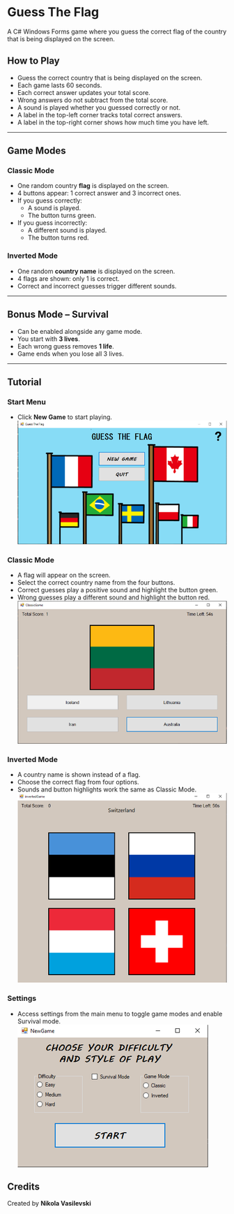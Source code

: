 # Guess The Flag

A C# Windows Forms game where you guess the correct flag of the country that is being displayed on the screen.

## How to Play

- Guess the correct country that is being displayed on the screen.
- Each game lasts 60 seconds.
- Each correct answer updates your total score.
- Wrong answers do not subtract from the total score.
- A sound is played whether you guessed correctly or not.
- A label in the top-left corner tracks total correct answers.
- A label in the top-right corner shows how much time you have left.

---

## Game Modes

### Classic Mode

- One random country **flag** is displayed on the screen.
- 4 buttons appear: 1 correct answer and 3 incorrect ones.
- If you guess correctly:
  - A sound is played.
  - The button turns green.
- If you guess incorrectly:
  - A different sound is played.
  - The button turns red.

### Inverted Mode

- One random **country name** is displayed on the screen.
- 4 flags are shown: only 1 is correct.
- Correct and incorrect guesses trigger different sounds.

---

## Bonus Mode – Survival

- Can be enabled alongside any game mode.
- You start with **3 lives**.
- Each wrong guess removes **1 life**.
- Game ends when you lose all 3 lives.

---

## Tutorial

### Start Menu

- Click **New Game** to start playing.  
  ![Main Menu](images/main-menu.PNG)

### Classic Mode

- A flag will appear on the screen.  
- Select the correct country name from the four buttons.  
- Correct guesses play a positive sound and highlight the button green.  
- Wrong guesses play a different sound and highlight the button red.  
  ![Classic Mode](images/classic-game.PNG)

### Inverted Mode

- A country name is shown instead of a flag.  
- Choose the correct flag from four options.  
- Sounds and button highlights work the same as Classic Mode.  
  ![Inverted Mode](images/inverted-game.PNG)

### Settings

- Access settings from the main menu to toggle game modes and enable Survival mode.  
  ![Settings](images/settings.PNG)


## Credits

Created by **Nikola Vasilevski**
